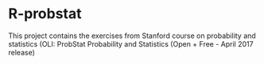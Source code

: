 # R-probstat
This project contains the exercises from Stanford course on probability and statistics (OLI: ProbStat Probability and Statistics (Open + Free - April 2017 release)
